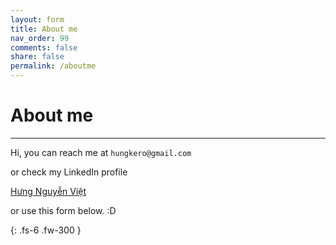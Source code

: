 ```yaml
---
layout: form
title: About me
nav_order: 99
comments: false
share: false
permalink: /aboutme
---
```


# About me

---
Hi,
you can reach me at `hungkero@gmail.com`

or check my LinkedIn profile
<div class="badge-base LI-profile-badge" data-locale="en_US" data-size="medium" data-theme="light" data-type="VERTICAL" data-vanity="hưng-nguyễn-việt-7a89a985" data-version="v1"><a class="badge-base__link LI-simple-link" href="https://vn.linkedin.com/in/h%C6%B0ng-nguy%E1%BB%85n-vi%E1%BB%87t-7a89a985?trk=profile-badge">Hưng Nguyễn Việt</a></div>


or use this form below. :D

{: .fs-6 .fw-300 }
